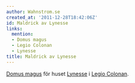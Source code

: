 ```yaml
---
author: Wahnstrom.se
created_at: '2011-12-28T18:42:06Z'
id: Maldrick av Lynesse
links:
  mention:
  - Domus magus
  - Legio Colonan
  - Lynesse
title: Maldrick av Lynesse
---
```


[Domus magus] för huset [Lynesse] i [Legio Colonan].

  [Domus magus]: Domus_magus
  [Lynesse]: Lynesse
  [Legio Colonan]: Legio_Colonan